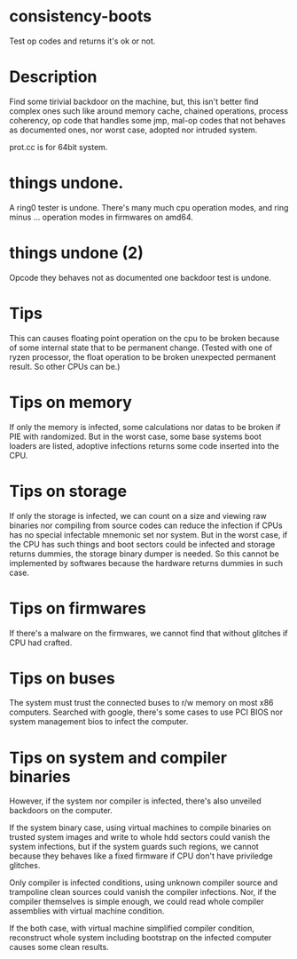 # consistency-boots
Test op codes and returns it's ok or not.

# Description
Find some tirivial backdoor on the machine, but, this isn't better find complex ones such like
around memory cache, chained operations, process coherency, op code that handles some jmp,
mal-op codes that not behaves as documented ones, nor worst case, adopted nor intruded system.

prot.cc is for 64bit system.

# things undone.
A ring0 tester is undone. There's many much cpu operation modes,
and ring minus ... operation modes in firmwares on amd64.

# things undone (2)
Opcode they behaves not as documented one backdoor test is undone.

# Tips
This can causes floating point operation on the cpu to be broken because of some internal state
that to be permanent change. (Tested with one of ryzen processor, the float operation to be broken
unexpected permanent result. So other CPUs can be.)

# Tips on memory
If only the memory is infected, some calculations nor datas to be broken if PIE with randomized.
But in the worst case, some base systems boot loaders are listed, adoptive infections returns
some code inserted into the CPU.

# Tips on storage
If only the storage is infected, we can count on a size and viewing raw binaries nor compiling
from source codes can reduce the infection if CPUs has no special infectable mnemonic set nor
system. But in the worst case, if the CPU has such things and boot sectors could be infected
and storage returns dummies, the storage binary dumper is needed. So this cannot be implemented
by softwares because the hardware returns dummies in such case.

# Tips on firmwares
If there's a malware on the firmwares, we cannot find that without glitches if CPU had crafted.

# Tips on buses
The system must trust the connected buses to r/w memory on most x86 computers.
Searched with google, there's some cases to use PCI BIOS nor system management bios to infect the computer.

# Tips on system and compiler binaries
However, if the system nor compiler is infected, there's also unveiled backdoors on the computer.

If the system binary case, using virtual machines to compile
binaries on trusted system images and write to whole hdd sectors could vanish the system infections,
but if the system guards such regions, we cannot because they behaves like a fixed firmware if
CPU don't have priviledge glitches.

Only compiler is infected conditions, using unknown compiler source and trampoline clean sources
could vanish the compiler infections. Nor, if the compiler themselves is simple enough,
we could read whole compiler assemblies with virtual machine condition.

If the both case, with virtual machine simplified compiler condition, reconstruct whole system
including bootstrap on the infected computer causes some clean results.
